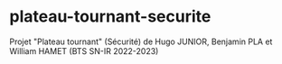 # plateau-tournant-securite
Projet "Plateau tournant" (Sécurité) de Hugo JUNIOR, Benjamin PLA et William HAMET (BTS SN-IR 2022-2023)
